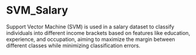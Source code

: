 # SVM_Salary
Support Vector Machine (SVM) is used in a salary dataset to classify individuals into different income brackets based on features like education, experience, and occupation, aiming to maximize the margin between different classes while minimizing classification errors.
